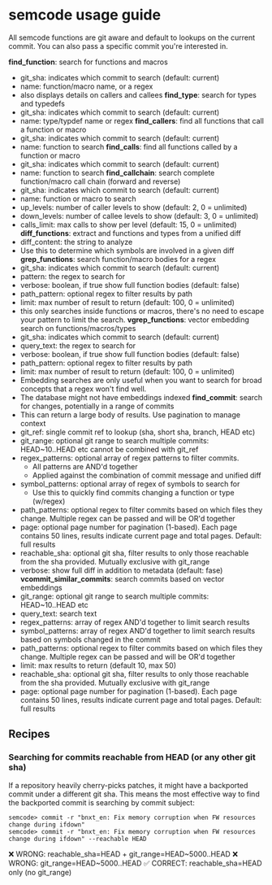 # semcode usage guide

All semcode functions are git aware and default to lookups on the current
commit.  You can also pass a specific commit you're interested in.

**find_function**: search for functions and macros
  - git_sha: indicates which commit to search (default: current)
  - name: function/macro name, or a regex
  - also displays details on callers and callees
**find_type**: search for types and typedefs
  - git_sha: indicates which commit to search (default: current)
  - name: type/typdef name or regex
**find_callers**: find all functions that call a function or macro
  - git_sha: indicates which commit to search (default: current)
  - name: function to search
**find_calls**: find all functions called by a function or macro
  - git_sha: indicates which commit to search (default: current)
  - name: function to search
**find_callchain**: search complete function/macro call chain (forward and reverse)
  - git_sha: indicates which commit to search (default: current)
  - name: function or macro to search
  - up_levels: number of caller levels to show (default: 2, 0 = unlimited)
  - down_levels: number of callee levels to show (default: 3, 0 = unlimited)
  - calls_limit: max calls to show per level (default: 15, 0 = unlimited)
**diff_functions**: extract and functions and types from a unified diff
  - diff_content: the string to analyze
  - Use this to determine which symbols are involved in a given diff
**grep_functions**: search function/macro bodies for a regex
  - git_sha: indicates which commit to search (default: current)
  - pattern: the regex to search for
  - verbose: boolean, if true show full function bodies (default: false)
  - path_pattern: optional regex to filter results by path
  - limit: max number of result to return (default: 100, 0 = unlimited)
  - this only searches inside functions or macros, there's no need to escape
    your pattern to limit the search.
**vgrep_functions**: vector embedding search on functions/macros/types
  - git_sha: indicates which commit to search (default: current)
  - query_text: the regex to search for
  - verbose: boolean, if true show full function bodies (default: false)
  - path_pattern: optional regex to filter results by path
  - limit: max number of result to return (default: 100, 0 = unlimited)
  - Embedding searches are only useful when you want to search for broad
    concepts that a regex won't find well.  
  - The database might not have embeddings indexed
**find_commit**: search for changes, potentially in a range of commits
  - This can return a large body of results.  Use pagination to manage context
  - git_ref: single commit ref to lookup (sha, short sha, branch, HEAD etc)
  - git_range: optional git range to search multiple commits: HEAD~10..HEAD etc
    cannot be combined with git_ref
  - regex_patterns: optional array of regex patterns to filter commits.
    - All patterns are AND'd together
    - Applied against the combination of commit message and unified diff
  - symbol_patterns: optional array of regex of symbols to search for
    - Use this to quickly find commits changing a function or type (w/regex)
  - path_patterns: optional regex to filter commits based on which files they
    change.  Multiple regex can be passed and will be OR'd together
  - page: optional page number for pagination (1-based).  Each page contains
    50 lines, results indicate current page and total pages.  Default: full results
  - reachable_sha: optional git sha, filter results to only those reachable from the
    sha provided.  Mutually exclusive with git_range
  - verbose: show full diff in addition to metadata (default: fase)
**vcommit_similar_commits**: search commits based on vector embeddings
  - git_range: optional git range to search multiple commits: HEAD~10..HEAD etc
  - query_text: search text
  - regex_patterns: array of regex AND'd together to limit search results
  - symbol_patterns: array of regex AND'd together to limit search results based
    on symbols changed in the commit
  - path_patterns: optional regex to filter commits based on which files they
    change.  Multiple regex can be passed and will be OR'd together
  - limit: max results to return (default 10, max 50)
  - reachable_sha: optional git sha, filter results to only those reachable from the
    sha provided.  Mutually exclusive with git_range
  - page: optional page number for pagination (1-based).  Each page contains
    50 lines, results indicate current page and total pages.  Default: full results

## Recipes

### Searching for commits reachable from HEAD (or any other git sha)

If a repository heavily cherry-picks patches, it might have a backported commit
under a different git sha.  This means the most effective way to find the
backported commit is searching by commit subject:

```
semcode> commit -r "bnxt_en: Fix memory corruption when FW resources change during ifdown"
semcode> commit -r "bnxt_en: Fix memory corruption when FW resources change during ifdown" --reachable HEAD
```

❌ WRONG: reachable_sha=HEAD + git_range=HEAD~5000..HEAD
❌ WRONG: git_range=HEAD~5000..HEAD
✅ CORRECT: reachable_sha=HEAD only (no git_range)


